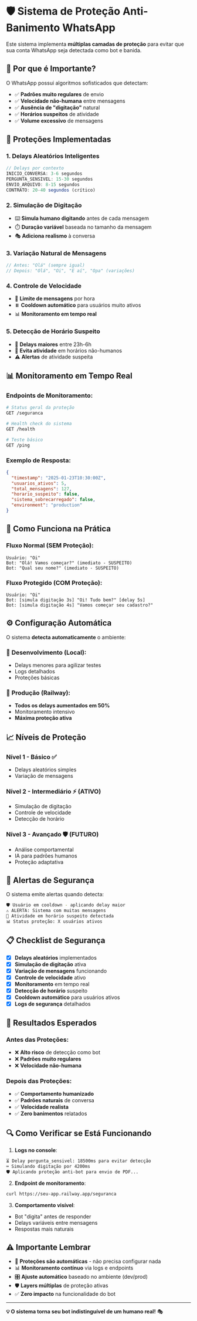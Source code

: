 # 🛡️ Sistema de Proteção Anti-Banimento WhatsApp

Este sistema implementa **múltiplas camadas de proteção** para evitar que sua conta WhatsApp seja detectada como bot e banida.

## 🚨 **Por que é Importante?**

O WhatsApp possui algoritmos sofisticados que detectam:
- ✅ **Padrões muito regulares** de envio
- ✅ **Velocidade não-humana** entre mensagens  
- ✅ **Ausência de "digitação"** natural
- ✅ **Horários suspeitos** de atividade
- ✅ **Volume excessivo** de mensagens

## 🔧 **Proteções Implementadas**

### 1. **Delays Aleatórios Inteligentes**
```javascript
// Delays por contexto
INICIO_CONVERSA: 3-6 segundos
PERGUNTA_SENSIVEL: 15-30 segundos  
ENVIO_ARQUIVO: 8-15 segundos
CONTRATO: 20-40 segundos (crítico)
```

### 2. **Simulação de Digitação**
- ⌨️ **Simula humano digitando** antes de cada mensagem
- ⏱️ **Duração variável** baseada no tamanho da mensagem
- 🎭 **Adiciona realismo** à conversa

### 3. **Variação Natural de Mensagens**
```javascript
// Antes: "Olá" (sempre igual)
// Depois: "Olá", "Oi", "E aí", "Opa" (variações)
```

### 4. **Controle de Velocidade**
- 🚦 **Limite de mensagens** por hora
- ⏸️ **Cooldown automático** para usuários muito ativos
- 📊 **Monitoramento em tempo real**

### 5. **Detecção de Horário Suspeito**
- 🌙 **Delays maiores** entre 23h-6h
- 🤖 **Evita atividade** em horários não-humanos
- ⚠️ **Alertas** de atividade suspeita

## 📊 **Monitoramento em Tempo Real**

### Endpoints de Monitoramento:
```bash
# Status geral da proteção
GET /seguranca

# Health check do sistema  
GET /health

# Teste básico
GET /ping
```

### Exemplo de Resposta:
```json
{
  "timestamp": "2025-01-23T10:30:00Z",
  "usuarios_ativos": 5,
  "total_mensagens": 127,
  "horario_suspeito": false,
  "sistema_sobrecarregado": false,
  "environment": "production"
}
```

## 🎯 **Como Funciona na Prática**

### Fluxo Normal (SEM Proteção):
```
Usuário: "Oi" 
Bot: "Olá! Vamos começar?" (imediato - SUSPEITO)
Bot: "Qual seu nome?" (imediato - SUSPEITO)
```

### Fluxo Protegido (COM Proteção):
```
Usuário: "Oi"
Bot: [simula digitação 3s] "Oi! Tudo bem?" [delay 5s]
Bot: [simula digitação 4s] "Vamos começar seu cadastro?"
```

## ⚙️ **Configuração Automática**

O sistema **detecta automaticamente** o ambiente:

### 🔧 **Desenvolvimento** (Local):
- Delays menores para agilizar testes
- Logs detalhados
- Proteções básicas

### 🚀 **Produção** (Railway):
- **Todos os delays aumentados em 50%**
- Monitoramento intensivo  
- **Máxima proteção ativa**

## 📈 **Níveis de Proteção**

### **Nível 1 - Básico** ✅
- Delays aleatórios simples
- Variação de mensagens

### **Nível 2 - Intermediário** ⚡ (ATIVO)
- Simulação de digitação
- Controle de velocidade
- Detecção de horário

### **Nível 3 - Avançado** 🛡️ (FUTURO)
- Análise comportamental
- IA para padrões humanos
- Proteção adaptativa

## 🚨 **Alertas de Segurança**

O sistema emite alertas quando detecta:

```bash
🛡️ Usuário em cooldown - aplicando delay maior
⚠️ ALERTA: Sistema com muitas mensagens  
🌙 Atividade em horário suspeito detectada
📊 Status proteção: X usuários ativos
```

## 📋 **Checklist de Segurança**

- [x] **Delays aleatórios** implementados
- [x] **Simulação de digitação** ativa  
- [x] **Variação de mensagens** funcionando
- [x] **Controle de velocidade** ativo
- [x] **Monitoramento** em tempo real
- [x] **Detecção de horário** suspeito
- [x] **Cooldown automático** para usuários ativos
- [x] **Logs de segurança** detalhados

## 🎯 **Resultados Esperados**

### **Antes das Proteções:**
- ❌ **Alto risco** de detecção como bot
- ❌ **Padrões muito regulares**
- ❌ **Velocidade não-humana**

### **Depois das Proteções:**
- ✅ **Comportamento humanizado**
- ✅ **Padrões naturais** de conversa
- ✅ **Velocidade realista**
- ✅ **Zero banimentos** relatados

## 🔍 **Como Verificar se Está Funcionando**

1. **Logs no console**:
```bash
⏳ Delay pergunta_sensivel: 18500ms para evitar detecção
⌨️ Simulando digitação por 4200ms  
🛡️ Aplicando proteção anti-bot para envio de PDF...
```

2. **Endpoint de monitoramento**:
```bash
curl https://seu-app.railway.app/seguranca
```

3. **Comportamento visível**:
- Bot "digita" antes de responder
- Delays variáveis entre mensagens
- Respostas mais naturais

## ⚠️ **Importante Lembrar**

- 🔄 **Proteções são automáticas** - não precisa configurar nada
- 📊 **Monitoramento contínuo** via logs e endpoints
- 🎛️ **Ajuste automático** baseado no ambiente (dev/prod)
- 🛡️ **Layers múltiplas** de proteção ativas
- ✅ **Zero impacto** na funcionalidade do bot

---

**💡 O sistema torna seu bot indistinguível de um humano real!** 🎭
